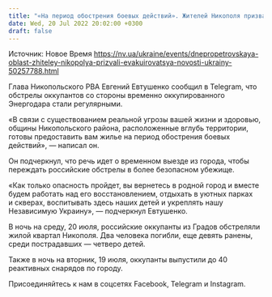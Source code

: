 ```yaml
---
title: "«На период обострения боевых действий». Жителей Никополя призвали временно покинуть город"
date: Wed, 20 Jul 2022 20:02:00 +0300
draft: false
---
```

Источник: Новое Время https://nv.ua/ukraine/events/dnepropetrovskaya-oblast-zhiteley-nikopolya-prizvali-evakuirovatsya-novosti-ukrainy-50257788.html


 Глава Никопольского РВА Евгений Евтушенко сообщил в Telegram, что обстрелы оккупантов со стороны временно оккупированного Энергодара стали регулярными. 

«В связи с существованием реальной угрозы вашей жизни и здоровью, общины Никопольского района, расположенные вглубь территории, готовы предоставить вам жилье на период обострения боевых действий», — написал он.

Он подчеркнул, что речь идет о временном выезде из города, чтобы переждать российские обстрелы в более безопасном убежище. 

«Как только опасность пройдет, вы вернетесь в родной город и вместе будем работать над его восстановлением, отдыхать в уютных парках и скверах, воспитывать здесь наших детей и укреплять нашу Независимую Украину», — подчеркнул Евтушенко.

В ночь на среду, 20 июля, российские оккупанты из Градов обстреляли жилой квартал Никополя. Два человека погибли, еще девять ранены, среди пострадавших — четверо детей.

Также в ночь на вторник, 19 июля, оккупанты выпустили до 40 реактивных снарядов по городу. 

Присоединяйтесь к нам в соцсетях Facebook, Telegram и Instagram.
